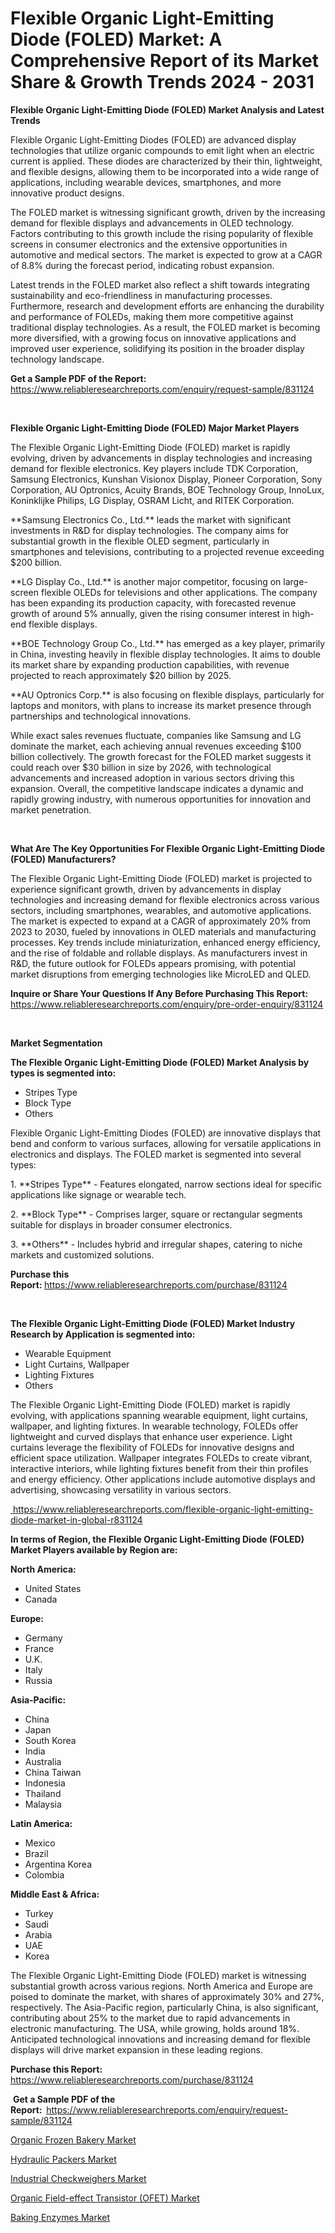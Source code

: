 <p><h1>Flexible Organic Light-Emitting Diode (FOLED) Market: A Comprehensive Report of its Market Share & Growth Trends 2024 - 2031</h1></p><p><strong>Flexible Organic Light-Emitting Diode (FOLED) Market Analysis and Latest Trends</strong></p>
<p><p>Flexible Organic Light-Emitting Diodes (FOLED) are advanced display technologies that utilize organic compounds to emit light when an electric current is applied. These diodes are characterized by their thin, lightweight, and flexible designs, allowing them to be incorporated into a wide range of applications, including wearable devices, smartphones, and more innovative product designs. </p><p>The FOLED market is witnessing significant growth, driven by the increasing demand for flexible displays and advancements in OLED technology. Factors contributing to this growth include the rising popularity of flexible screens in consumer electronics and the extensive opportunities in automotive and medical sectors. The market is expected to grow at a CAGR of 8.8% during the forecast period, indicating robust expansion.</p><p>Latest trends in the FOLED market also reflect a shift towards integrating sustainability and eco-friendliness in manufacturing processes. Furthermore, research and development efforts are enhancing the durability and performance of FOLEDs, making them more competitive against traditional display technologies. As a result, the FOLED market is becoming more diversified, with a growing focus on innovative applications and improved user experience, solidifying its position in the broader display technology landscape.</p></p>
<p><strong>Get a Sample PDF of the Report:&nbsp;</strong> <a href="https://www.reliableresearchreports.com/enquiry/request-sample/831124?utm_campaign=12&utm_medium=2&utm_source=Github&utm_content=ia&utm_term=08102024&utm_id=flexible-organic-light-emitting-diode-foled">https://www.reliableresearchreports.com/enquiry/request-sample/831124</a></p>
<p>&nbsp;</p>
<p><strong>Flexible Organic Light-Emitting Diode (FOLED) Major Market Players</strong></p>
<p><p>The Flexible Organic Light-Emitting Diode (FOLED) market is rapidly evolving, driven by advancements in display technologies and increasing demand for flexible electronics. Key players include TDK Corporation, Samsung Electronics, Kunshan Visionox Display, Pioneer Corporation, Sony Corporation, AU Optronics, Acuity Brands, BOE Technology Group, InnoLux, Koninklijke Philips, LG Display, OSRAM Licht, and RITEK Corporation.</p><p>**Samsung Electronics Co., Ltd.** leads the market with significant investments in R&D for display technologies. The company aims for substantial growth in the flexible OLED segment, particularly in smartphones and televisions, contributing to a projected revenue exceeding $200 billion.</p><p>**LG Display Co., Ltd.** is another major competitor, focusing on large-screen flexible OLEDs for televisions and other applications. The company has been expanding its production capacity, with forecasted revenue growth of around 5% annually, given the rising consumer interest in high-end flexible displays.</p><p>**BOE Technology Group Co., Ltd.** has emerged as a key player, primarily in China, investing heavily in flexible display technologies. It aims to double its market share by expanding production capabilities, with revenue projected to reach approximately $20 billion by 2025.</p><p>**AU Optronics Corp.** is also focusing on flexible displays, particularly for laptops and monitors, with plans to increase its market presence through partnerships and technological innovations.</p><p>While exact sales revenues fluctuate, companies like Samsung and LG dominate the market, each achieving annual revenues exceeding $100 billion collectively. The growth forecast for the FOLED market suggests it could reach over $30 billion in size by 2026, with technological advancements and increased adoption in various sectors driving this expansion. Overall, the competitive landscape indicates a dynamic and rapidly growing industry, with numerous opportunities for innovation and market penetration.</p></p>
<p>&nbsp;</p>
<p><strong>What Are The Key Opportunities For Flexible Organic Light-Emitting Diode (FOLED) Manufacturers?</strong></p>
<p><p>The Flexible Organic Light-Emitting Diode (FOLED) market is projected to experience significant growth, driven by advancements in display technologies and increasing demand for flexible electronics across various sectors, including smartphones, wearables, and automotive applications. The market is expected to expand at a CAGR of approximately 20% from 2023 to 2030, fueled by innovations in OLED materials and manufacturing processes. Key trends include miniaturization, enhanced energy efficiency, and the rise of foldable and rollable displays. As manufacturers invest in R&D, the future outlook for FOLEDs appears promising, with potential market disruptions from emerging technologies like MicroLED and QLED.</p></p>
<p><strong>Inquire or Share Your Questions If Any Before Purchasing This Report:</strong> <a href="https://www.reliableresearchreports.com/enquiry/pre-order-enquiry/831124?utm_campaign=12&utm_medium=2&utm_source=Github&utm_content=ia&utm_term=08102024&utm_id=flexible-organic-light-emitting-diode-foled">https://www.reliableresearchreports.com/enquiry/pre-order-enquiry/831124</a></p>
<p>&nbsp;</p>
<p><strong>Market Segmentation</strong></p>
<p><strong>The Flexible Organic Light-Emitting Diode (FOLED) Market Analysis by types is segmented into:</strong></p>
<p><ul><li>Stripes Type</li><li>Block Type</li><li>Others</li></ul></p>
<p><p>Flexible Organic Light-Emitting Diodes (FOLED) are innovative displays that bend and conform to various surfaces, allowing for versatile applications in electronics and displays. The FOLED market is segmented into several types: </p><p>1. **Stripes Type** - Features elongated, narrow sections ideal for specific applications like signage or wearable tech. </p><p>2. **Block Type** - Comprises larger, square or rectangular segments suitable for displays in broader consumer electronics. </p><p>3. **Others** - Includes hybrid and irregular shapes, catering to niche markets and customized solutions.</p></p>
<p><strong>Purchase this Report:&nbsp;</strong><a href="https://www.reliableresearchreports.com/purchase/831124?utm_campaign=12&utm_medium=2&utm_source=Github&utm_content=ia&utm_term=08102024&utm_id=flexible-organic-light-emitting-diode-foled">https://www.reliableresearchreports.com/purchase/831124</a></p>
<p>&nbsp;</p>
<p><strong>The Flexible Organic Light-Emitting Diode (FOLED) Market Industry Research by Application is segmented into:</strong></p>
<p><ul><li>Wearable Equipment</li><li>Light Curtains, Wallpaper</li><li>Lighting Fixtures</li><li>Others</li></ul></p>
<p><p>The Flexible Organic Light-Emitting Diode (FOLED) market is rapidly evolving, with applications spanning wearable equipment, light curtains, wallpaper, and lighting fixtures. In wearable technology, FOLEDs offer lightweight and curved displays that enhance user experience. Light curtains leverage the flexibility of FOLEDs for innovative designs and efficient space utilization. Wallpaper integrates FOLEDs to create vibrant, interactive interiors, while lighting fixtures benefit from their thin profiles and energy efficiency. Other applications include automotive displays and advertising, showcasing versatility in various sectors.</p></p>
<p><a href="https://www.reliableresearchreports.com/flexible-organic-light-emitting-diode-market-in-global-r831124?utm_campaign=12&utm_medium=2&utm_source=Github&utm_content=ia&utm_term=08102024&utm_id=flexible-organic-light-emitting-diode-foled">&nbsp;https://www.reliableresearchreports.com/flexible-organic-light-emitting-diode-market-in-global-r831124</a></p>
<p><strong>In terms of Region, the Flexible Organic Light-Emitting Diode (FOLED) Market Players available by Region are:</strong></p>
<p>
    <p> <strong> North America: </strong>
        <ul>
            <li>United States</li>
            <li>Canada</li>
        </ul>
        </p> 
    <p> <strong> Europe: </strong>
        <ul>
            <li>Germany</li>
            <li>France</li>
            <li>U.K.</li>
            <li>Italy</li>
            <li>Russia</li>
        </ul>
        </p> 
    <p> <strong> Asia-Pacific: </strong>
        <ul>
            <li>China</li>
            <li>Japan</li>
            <li>South Korea</li>
            <li>India</li>
            <li>Australia</li>
            <li>China Taiwan</li>
            <li>Indonesia</li>
            <li>Thailand</li>
            <li>Malaysia</li>
        </ul>
        </p> 
    <p> <strong> Latin America: </strong>
        <ul>
            <li>Mexico</li>
            <li>Brazil</li>
            <li>Argentina Korea</li>
            <li>Colombia</li>
        </ul>
        </p> 
    <p> <strong> Middle East & Africa: </strong>
        <ul>
            <li>Turkey</li>
            <li>Saudi</li>
            <li>Arabia</li>
            <li>UAE</li>
            <li>Korea</li>
        </ul>
    </p>
    </p>
<p><p>The Flexible Organic Light-Emitting Diode (FOLED) market is witnessing substantial growth across various regions. North America and Europe are poised to dominate the market, with shares of approximately 30% and 27%, respectively. The Asia-Pacific region, particularly China, is also significant, contributing about 25% to the market due to rapid advancements in electronic manufacturing. The USA, while growing, holds around 18%. Anticipated technological innovations and increasing demand for flexible displays will drive market expansion in these leading regions.</p></p>
<p><strong>Purchase this Report: </strong><a href="https://www.reliableresearchreports.com/purchase/831124?utm_campaign=12&utm_medium=2&utm_source=Github&utm_content=ia&utm_term=08102024&utm_id=flexible-organic-light-emitting-diode-foled">https://www.reliableresearchreports.com/purchase/831124</a></p>
<p>&nbsp;<strong>Get a Sample PDF of the Report:&nbsp;&nbsp;</strong><a href="https://www.reliableresearchreports.com/enquiry/request-sample/831124?utm_campaign=12&utm_medium=2&utm_source=Github&utm_content=ia&utm_term=08102024&utm_id=flexible-organic-light-emitting-diode-foled">https://www.reliableresearchreports.com/enquiry/request-sample/831124</a></p>
<p><strong></strong></p>
<p><p><a href="https://issuu.com/reportprime-2/docs/organic-frozen-bakery-market-size-2_a4f9eb2f218942?utm_campaign=12&utm_medium=2&utm_source=Github&utm_content=ia&utm_term=08102024&utm_id=flexible-organic-light-emitting-diode-foled">Organic Frozen Bakery Market</a></p><p><a href="https://www.linkedin.com/pulse/key-drivers-hydraulic-packers-market-trends-future-outlook-t9v3e?utm_campaign=12&utm_medium=2&utm_source=Github&utm_content=ia&utm_term=08102024&utm_id=flexible-organic-light-emitting-diode-foled">Hydraulic Packers Market</a></p><p><a href="https://www.linkedin.com/pulse/global-industrial-checkweighers-market-trends-insights-growth-jvg5e?utm_campaign=12&utm_medium=2&utm_source=Github&utm_content=ia&utm_term=08102024&utm_id=flexible-organic-light-emitting-diode-foled">Industrial Checkweighers Market</a></p><p><a href="https://github.com/GenaGaines34/Market-Research-Report-List-1/blob/main/organic-field-effect-transistor-ofet-market.md?utm_campaign=12&utm_medium=2&utm_source=Github&utm_content=ia&utm_term=08102024&utm_id=flexible-organic-light-emitting-diode-foled">Organic Field-effect Transistor (OFET) Market</a></p><p><a href="https://issuu.com/reportprime-2/docs/baking-enzymes-market-size-2030.ppt_badf02f797db9d?utm_campaign=12&utm_medium=2&utm_source=Github&utm_content=ia&utm_term=08102024&utm_id=flexible-organic-light-emitting-diode-foled">Baking Enzymes Market</a></p></p>